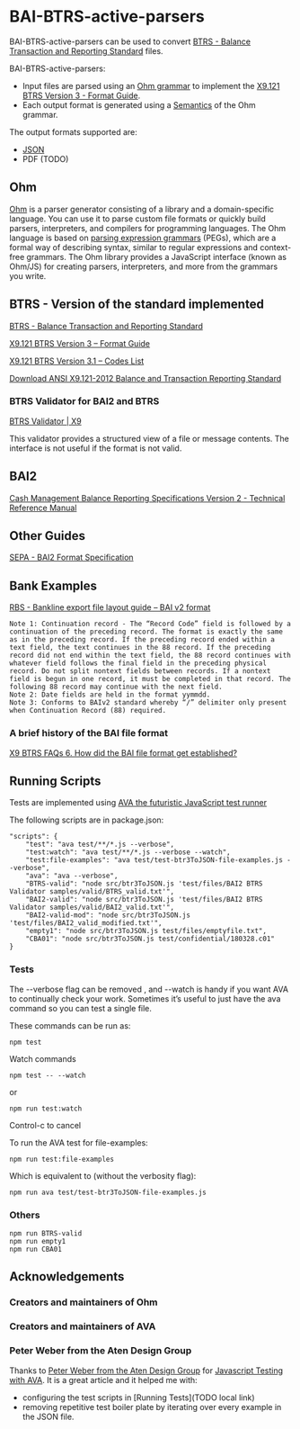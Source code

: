 # BAI-BTRS-active-parsers

BAI-BTRS-active-parsers can be used to convert [BTRS - Balance Transaction and Reporting Standard](https://x9.org/standards/btrs/) files.

BAI-BTRS-active-parsers:

- Input files are parsed using an [Ohm grammar](TODO) to implement the [X9.121 BTRS Version 3 - Format Guide](https://x9.org/wp-content/uploads/2017/05/X9.121-2016-BTRS-Version-3.0.pdf).
- Each output format is generated using a [Semantics](TODO) of the Ohm grammar.

The output formats supported are:

- [JSON](http://json.org/)
- PDF (TODO)

## Ohm

[Ohm](https://github.com/harc/ohm) is a parser generator consisting of a library and a domain-specific language.
You can use it to parse custom file formats or quickly build parsers, interpreters, and compilers for programming languages.
The Ohm language is based on [parsing expression grammars](http://en.wikipedia.org/wiki/Parsing_expression_grammar) (PEGs),
which are a formal way of describing syntax, similar to regular expressions and context-free grammars.
The Ohm library provides a JavaScript interface (known as Ohm/JS) for creating parsers, interpreters, and more from the grammars you write.

## BTRS - Version of the standard implemented

[BTRS - Balance Transaction and Reporting Standard](https://x9.org/standards/btrs/)

[X9.121 BTRS Version 3 – Format Guide](https://x9.org/wp-content/uploads/2017/05/X9.121-2016-BTRS-Version-3.0.pdf)

[X9.121 BTRS Version 3.1 – Codes List](https://x9.org/wp-content/uploads/2013/10/X9-121-2017-BTRS-Version-3-1-Type-Codes.xlsx)

[Download ANSI X9.121-2012 Balance and Transaction Reporting Standard](https://x9.org/standards/btrs/download-btrs/)

### BTRS Validator for BAI2 and BTRS

[BTRS Validator | X9](https://x9.org/standards/btrs/btrs-validator/)

This validator provides a structured view of a file or message contents. The interface is not useful if the format is not valid.

## BAI2

[Cash Management Balance Reporting Specifications Version 2 - Technical Reference Manual](https://www.bai.org/docs/default-source/libraries/site-general-downloads/cash_management_2005.pdf)

## Other Guides

[SEPA - BAI2 Format Specification](http://www.sepaforcorporates.com/swift-for-corporates/bai2-format-specification/)

## Bank Examples

[RBS - Bankline export file layout guide – BAI v2 format](https://www.business.rbs.co.uk/content/dam/rbs_co_uk/Business_and_Content/PDFs/Export-file-layout-guide-BAI-v2-format.pdf)

    Note 1: Continuation record - The “Record Code” field is followed by a continuation of the preceding record. The format is exactly the same as in the preceding record. If the preceding record ended within a text field, the text continues in the 88 record. If the preceding record did not end within the text field, the 88 record continues with whatever field follows the final field in the preceding physical record. Do not split nontext fields between records. If a nontext field is begun in one record, it must be completed in that record. The following 88 record may continue with the next field.
    Note 2: Date fields are held in the format yymmdd.
    Note 3: Conforms to BAIv2 standard whereby “/” delimiter only present when Continuation Record (88) required.

### A brief history of the BAI file format

[X9 BTRS FAQs 6. How did the BAI file format get established?](https://x9.org/standards/btrs/faqs/)

## Running Scripts

Tests are implemented using [AVA the futuristic JavaScript test runner](https://github.com/avajs/ava)

The following scripts are in package.json:

    "scripts": {
        "test": "ava test/**/*.js --verbose",
        "test:watch": "ava test/**/*.js --verbose --watch",
        "test:file-examples": "ava test/test-btr3ToJSON-file-examples.js --verbose",
        "ava": "ava --verbose",
        "BTRS-valid": "node src/btr3ToJSON.js 'test/files/BAI2 BTRS Validator samples/valid/BTRS_valid.txt'",
        "BAI2-valid": "node src/btr3ToJSON.js 'test/files/BAI2 BTRS Validator samples/valid/BAI2_valid.txt'",
        "BAI2-valid-mod": "node src/btr3ToJSON.js 'test/files/BAI2_valid_modified.txt'",
        "empty1": "node src/btr3ToJSON.js test/files/emptyfile.txt",
        "CBA01": "node src/btr3ToJSON.js test/confidential/180328.c01"
    }

### Tests

The --verbose flag can be removed
, and --watch is handy if you want AVA to continually check your work. Sometimes it’s useful to just have the ava command so you can test a single file.

These commands can be run as:

    npm test

Watch commands

    npm test -- --watch

or

    npm run test:watch

Control-c to cancel

To run the AVA test for file-examples:

    npm run test:file-examples

Which is equivalent to (without the verbosity flag):

    npm run ava test/test-btr3ToJSON-file-examples.js

### Others

    npm run BTRS-valid
    npm run empty1
    npm run CBA01

## Acknowledgements

### Creators and maintainers of Ohm

### Creators and maintainers of AVA

### Peter Weber from the Aten Design Group

Thanks to [Peter Weber from the Aten Design Group](https://atendesigngroup.com/about/peter-weber) for [Javascript Testing with AVA](https://atendesigngroup.com/blog/javascript-testing-ava).
It is a great article and it helped me with:

- configuring the test scripts in [Running Tests](TODO local link)
- removing repetitive test boiler plate by iterating over every example in the JSON file.